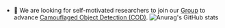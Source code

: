 - 👯 We are looking for self-motivated researchers to join our [Group](https://dengpingfan.github.io/) to advance [Camouflaged Object Detection (COD)](https://github.com/DengPingFan/SINet). 
![Anurag's GitHub stats](https://github-readme-stats.vercel.app/api?username=DengPingFan&show_icons=true&theme=radical)  



